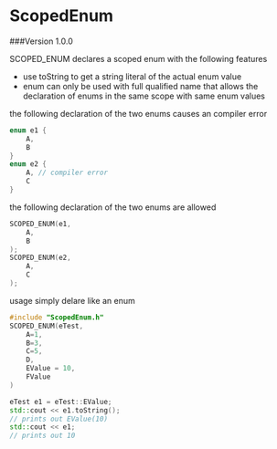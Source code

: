 # ScopedEnum
###Version
1.0.0

SCOPED_ENUM declares a scoped enum with the following features
* use toString to get a string literal of the actual enum value
* enum can only be used with full qualified name that allows the declaration of enums
  in the same scope with same enum values

the following declaration of the two enums causes an compiler error
```C++
enum e1 {
	A,
	B
}
enum e2 {
	A, // compiler error
	C
}
```
the following declaration of the two enums are allowed
```C++
SCOPED_ENUM(e1,
	A,
	B
);
SCOPED_ENUM(e2,
	A,
	C
);
```
usage simply delare like an enum
```C++
#include "ScopedEnum.h"
SCOPED_ENUM(eTest,
	A=1,
	B=3,
	C=5,
	D,
	EValue = 10,
	FValue
)

eTest e1 = eTest::EValue;
std::cout << e1.toString();
// prints out EValue(10)
std::cout << e1;
// prints out 10
```


